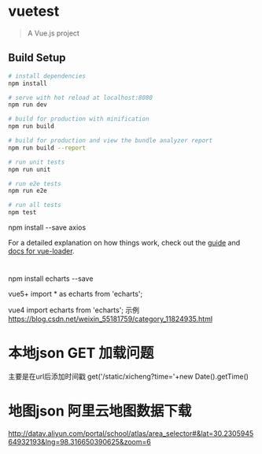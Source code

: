 # vuetest

> A Vue.js project

## Build Setup

``` bash
# install dependencies
npm install

# serve with hot reload at localhost:8080
npm run dev

# build for production with minification
npm run build

# build for production and view the bundle analyzer report
npm run build --report

# run unit tests
npm run unit

# run e2e tests
npm run e2e

# run all tests
npm test
```


npm install --save axios

For a detailed explanation on how things work, check out the [guide](http://vuejs-templates.github.io/webpack/) and [docs for vue-loader](http://vuejs.github.io/vue-loader).


# <!-- echarts -->
npm install echarts --save

vue5+ 
import * as echarts from 'echarts';

vue4 
import   echarts from 'echarts';
示例
https://blog.csdn.net/weixin_55181759/category_11824935.html

# 本地json GET 加载问题
主要是在url后添加时间戳
get('/static/xicheng?time='+new Date().getTime()
# 地图json 阿里云地图数据下载
http://datav.aliyun.com/portal/school/atlas/area_selector#&lat=30.230594564932193&lng=98.316650390625&zoom=6